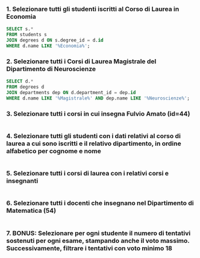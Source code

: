 ### 1. Selezionare tutti gli studenti iscritti al Corso di Laurea in Economia ###
```SQL
SELECT s.*
FROM students s
JOIN degrees d ON s.degree_id = d.id
WHERE d.name LIKE '%Economia%';
```


### 2. Selezionare tutti i Corsi di Laurea Magistrale del Dipartimento di Neuroscienze ###
```SQL
SELECT d.*
FROM degrees d
JOIN departments dep ON d.department_id = dep.id
WHERE d.name LIKE '%Magistrale%' AND dep.name LIKE '%Neuroscienze%';

```


### 3. Selezionare tutti i corsi in cui insegna Fulvio Amato (id=44)
```SQL

```


### 4. Selezionare tutti gli studenti con i dati relativi al corso di laurea a cui sono iscritti e il relativo dipartimento, in ordine alfabetico per cognome e nome ###
```SQL

```


### 5. Selezionare tutti i corsi di laurea con i relativi corsi e insegnanti ###
```SQL

```


### 6. Selezionare tutti i docenti che insegnano nel Dipartimento di Matematica (54) ###
```SQL

```


### 7. BONUS: Selezionare per ogni studente il numero di tentativi sostenuti per ogni esame, stampando anche il voto massimo. Successivamente, filtrare i tentativi con voto minimo 18 ###

```SQL

```
